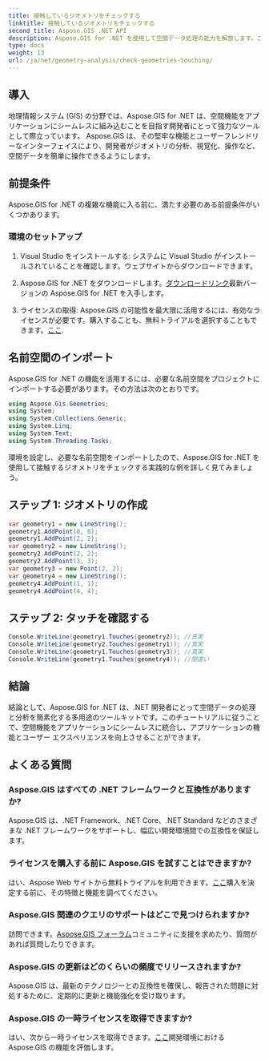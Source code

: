 ```yaml
---
title: 接触しているジオメトリをチェックする
linktitle: 接触しているジオメトリをチェックする
second_title: Aspose.GIS .NET API
description: Aspose.GIS for .NET を使用して空間データ処理の能力を解放します。この多用途ツールキットを使用して、空間機能をアプリケーションにシームレスに統合します。
type: docs
weight: 13
url: /ja/net/geometry-analysis/check-geometries-touching/
---
```

## 導入
地理情報システム (GIS) の分野では、Aspose.GIS for .NET は、空間機能をアプリケーションにシームレスに組み込むことを目指す開発者にとって強力なツールとして際立っています。 Aspose.GIS は、その堅牢な機能とユーザーフレンドリーなインターフェイスにより、開発者がジオメトリの分析、視覚化、操作など、空間データを簡単に操作できるようにします。
## 前提条件
Aspose.GIS for .NET の複雑な機能に入る前に、満たす必要のある前提条件がいくつかあります。
### 環境のセットアップ
1. Visual Studio をインストールする: システムに Visual Studio がインストールされていることを確認します。ウェブサイトからダウンロードできます。
   
2.  Aspose.GIS for .NET をダウンロードします。[ダウンロードリンク](https://releases.aspose.com/gis/net/)最新バージョンの Aspose.GIS for .NET を入手します。
3. ライセンスの取得: Aspose.GIS の可能性を最大限に活用するには、有効なライセンスが必要です。購入することも、無料トライアルを選択することもできます。[ここ](https://releases.aspose.com/).

## 名前空間のインポート
Aspose.GIS for .NET の機能を活用するには、必要な名前空間をプロジェクトにインポートする必要があります。その方法は次のとおりです。

```csharp
using Aspose.Gis.Geometries;
using System;
using System.Collections.Generic;
using System.Linq;
using System.Text;
using System.Threading.Tasks;
```

環境を設定し、必要な名前空間をインポートしたので、Aspose.GIS for .NET を使用して接触するジオメトリをチェックする実践的な例を詳しく見てみましょう。
## ステップ 1: ジオメトリの作成
```csharp
var geometry1 = new LineString();
geometry1.AddPoint(0, 0);
geometry1.AddPoint(2, 2);
var geometry2 = new LineString();
geometry2.AddPoint(2, 2);
geometry2.AddPoint(3, 3);
var geometry3 = new Point(2, 2);
var geometry4 = new LineString();
geometry4.AddPoint(1, 1);
geometry4.AddPoint(4, 4);
```
## ステップ 2: タッチを確認する
```csharp
Console.WriteLine(geometry1.Touches(geometry2)); //真実
Console.WriteLine(geometry2.Touches(geometry1)); //真実
Console.WriteLine(geometry1.Touches(geometry3)); //真実
Console.WriteLine(geometry1.Touches(geometry4)); //間違い
```

## 結論
結論として、Aspose.GIS for .NET は、.NET 開発者にとって空間データの処理と分析を簡素化する多用途のツールキットです。このチュートリアルに従うことで、空間機能をアプリケーションにシームレスに統合し、アプリケーションの機能とユーザー エクスペリエンスを向上させることができます。
## よくある質問
### Aspose.GIS はすべての .NET フレームワークと互換性がありますか?
Aspose.GIS は、.NET Framework、.NET Core、.NET Standard などのさまざまな .NET フレームワークをサポートし、幅広い開発環境間での互換性を保証します。
### ライセンスを購入する前に Aspose.GIS を試すことはできますか?
はい、Aspose Web サイトから無料トライアルを利用できます。[ここ](https://purchase.aspose.com/temporary-license/)購入を決定する前に、その特徴と機能を調べてください。
### Aspose.GIS 関連のクエリのサポートはどこで見つけられますか?
訪問できます。[Aspose.GIS フォーラム](https://forum.aspose.com/c/gis/33)コミュニティに支援を求めたり、質問があれば質問したりできます。
### Aspose.GIS の更新はどのくらいの頻度でリリースされますか?
Aspose.GIS は、最新のテクノロジーとの互換性を確保し、報告された問題に対処するために、定期的に更新と機能強化を受け取ります。
### Aspose.GIS の一時ライセンスを取得できますか?
はい、次から一時ライセンスを取得できます。[ここ](https://purchase.aspose.com/temporary-license/)開発環境における Aspose.GIS の機能を評価します。